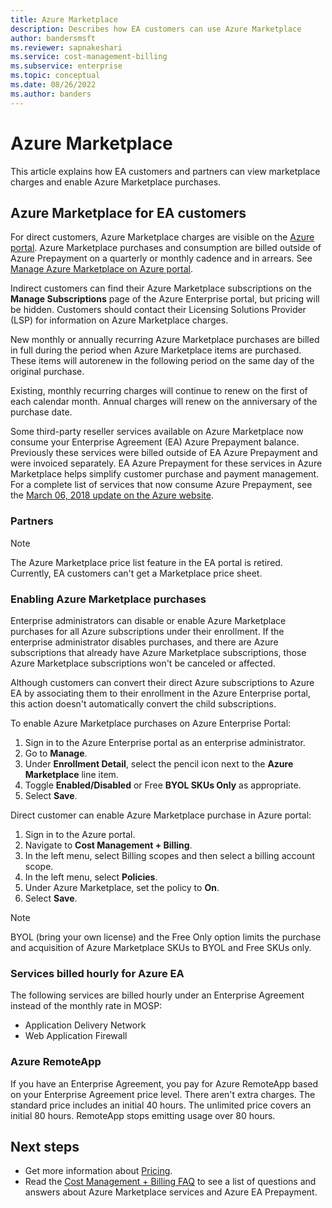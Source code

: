 ```yaml
---
title: Azure Marketplace
description: Describes how EA customers can use Azure Marketplace
author: bandersmsft
ms.reviewer: sapnakeshari
ms.service: cost-management-billing
ms.subservice: enterprise
ms.topic: conceptual
ms.date: 08/26/2022
ms.author: banders
---
```


# Azure Marketplace

This article explains how EA customers and partners can view marketplace charges and enable Azure Marketplace purchases.

## Azure Marketplace for EA customers

For direct customers, Azure Marketplace charges are visible on the [Azure portal](https://portal.azure.com/#blade/Microsoft_Azure_GTM/ModernBillingMenuBlade/BillingAccounts). Azure Marketplace purchases and consumption are billed outside of Azure Prepayment on a quarterly or monthly cadence and in arrears. See [Manage Azure Marketplace on Azure portal](direct-ea-administration.md#enable-azure-marketplace-purchases).

Indirect customers can find their Azure Marketplace subscriptions on the **Manage Subscriptions** page of the Azure Enterprise portal, but pricing will be hidden. Customers should contact their Licensing Solutions Provider (LSP) for information on Azure Marketplace charges.

New monthly or annually recurring Azure Marketplace purchases are billed in full during the period when Azure Marketplace items are purchased. These items will autorenew in the following period on the same day of the original purchase.

Existing, monthly recurring charges will continue to renew on the first of each calendar month. Annual charges will renew on the anniversary of the purchase date.

Some third-party reseller services available on Azure Marketplace now consume your Enterprise Agreement (EA) Azure Prepayment balance. Previously these services were billed outside of EA Azure Prepayment and were invoiced separately. EA Azure Prepayment for these services in Azure Marketplace helps simplify customer purchase and payment management. For a complete list of services that now consume Azure Prepayment, see the [March 06, 2018 update on the Azure website](https://azure.microsoft.com/updates/azure-marketplace-third-party-reseller-services-now-use-azure-monetary-commitment/).

### Partners

> [!NOTE]
> The Azure Marketplace price list feature in the EA portal is retired. Currently, EA customers can't get a Marketplace price sheet.

### Enabling Azure Marketplace purchases

Enterprise administrators can disable or enable Azure Marketplace purchases for all Azure subscriptions under their enrollment. If the enterprise administrator disables purchases, and there are Azure subscriptions that already have Azure Marketplace subscriptions, those Azure Marketplace subscriptions won't be canceled or affected.

Although customers can convert their direct Azure subscriptions to Azure EA by associating them to their enrollment in the Azure Enterprise portal, this action doesn't automatically convert the child subscriptions.

To enable Azure Marketplace purchases on Azure Enterprise Portal:

1. Sign in to the Azure Enterprise portal as an enterprise administrator.
1. Go to **Manage**.
1. Under **Enrollment Detail**, select the pencil icon next to the **Azure Marketplace** line item.
1. Toggle **Enabled/Disabled** or Free **BYOL SKUs Only** as appropriate.
1. Select **Save**.

Direct customer can enable Azure Marketplace purchase in Azure portal:

1. Sign in to the Azure portal.
1. Navigate to **Cost Management + Billing**.
1. In the left menu, select Billing scopes and then select a billing account scope.
1. In the left menu, select **Policies**.
1. Under Azure Marketplace, set the policy to **On**.
1. Select **Save**.

> [!NOTE]
> BYOL (bring your own license) and the Free Only option limits the purchase and acquisition of Azure Marketplace SKUs to BYOL and Free SKUs only.

### Services billed hourly for Azure EA

The following services are billed hourly under an Enterprise Agreement instead of the monthly rate in MOSP:

- Application Delivery Network
- Web Application Firewall

### Azure RemoteApp

If you have an Enterprise Agreement, you pay for Azure RemoteApp based on your Enterprise Agreement price level. There aren't extra charges. The standard price includes an initial 40 hours. The unlimited price covers an initial 80 hours. RemoteApp stops emitting usage over 80 hours.

## Next steps

- Get more information about [Pricing](ea-pricing-overview.md).
- Read the [Cost Management + Billing FAQ](../cost-management-billing-faq.yml) to see a list of questions and answers about Azure Marketplace services and Azure EA Prepayment.
